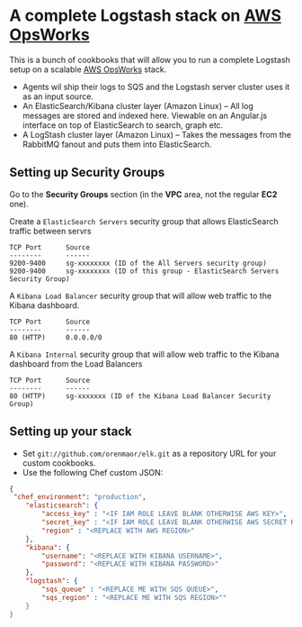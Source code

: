 # A complete Logstash stack on [AWS OpsWorks](http://aws.amazon.com/opsworks/)


This is a bunch of cookbooks that will allow you to run a complete Logstash setup on a scalable 
[AWS OpsWorks](http://aws.amazon.com/opsworks/) stack. 

- Agents wil ship their logs to SQS and the Logstash server cluster uses it as an input source.
- An ElasticSearch/Kibana cluster layer (Amazon Linux) – All log messages are stored and indexed here.  Viewable on an Angular.js interface on top of ElasticSearch to search, graph etc.
- A LogStash cluster layer (Amazon Linux) – Takes the messages from the RabbitMQ fanout and puts them into ElasticSearch.

## Setting up Security Groups

Go to the **Security Groups** section (in the **VPC** area, not the regular **EC2** one).

Create a `ElasticSearch Servers` security group that allows ElasticSearch traffic between servrs
```
TCP Port      Source
--------      ------
9200-9400     sg-xxxxxxxx (ID of the All Servers security group)
9200-9400     sg-xxxxxxxx (ID of this group - ElasticSearch Servers Security Group)
```

A `Kibana Load Balancer` security group that will allow web traffic to the Kibana dashboard.

```
TCP Port      Source
--------      ------
80 (HTTP)     0.0.0.0/0
```
A `Kibana Internal` security group that will allow web traffic to the Kibana dashboard from the Load Balancers

```
TCP Port      Source
--------      ------
80 (HTTP)     sg-xxxxxxx (ID of the Kibana Load Balancer Security Group)
```

## Setting up your stack

- Set `git://github.com/orenmaor/elk.git` as a repository URL for your custom cookbooks.
- Use the following Chef custom JSON:

```json
{
 "chef_environment": "production",
    "elasticsearch": {
        "access_key" : "<IF IAM ROLE LEAVE BLANK OTHERWISE AWS KEY>",
        "secret_key" : "<IF IAM ROLE LEAVE BLANK OTHERWISE AWS SECRET KEY>",
        "region" : "<REPLACE WITH AWS REGION>"
    },
    "kibana": {
        "username": "<REPLACE WITH KIBANA USERNAME>",
        "password": "<REPLACE WITH KIBANA PASSWORD>"
    },
    "logstash": {
        "sqs_queue" : "<REPLACE ME WITH SQS QUEUE>",
        "sqs_region" : "<REPLACE ME WITH SQS REGION>""
    }
}
